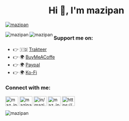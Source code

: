 <h1 align="center">Hi 👋, I'm mazipan</h1>

<p align="left"><a href="https://github.com/ryo-ma/github-profile-trophy"><img src="https://github-profile-trophy.vercel.app/?username=mazipan" alt="mazipan" /></a></p>

<p><img align="left" src="https://github-readme-stats.vercel.app/api/top-langs?username=mazipan&show_icons=true&locale=en&layout=compact" alt="mazipan" /></p>

<p><img align="left" src="https://github-readme-stats.vercel.app/api?username=mazipan&show_icons=true&theme=onedark&locale=en" alt="mazipan" /></p>

<h3 align="left">Support me on:</h3>

- 👉 🇮🇩 [Trakteer](https://trakteer.id/mazipan?utm_source=github)
- 👉 🌍 [BuyMeACoffe](https://www.buymeacoffee.com/mazipan?utm_source=github)
- 👉 🌍 [Paypal](https://www.paypal.me/mazipan?utm_source=github)
- 👉 🌍 [Ko-Fi](https://ko-fi.com/mazipan)

<h3 align="left">Connect with me:</h3>
<p align="left">
<a href="https://twitter.com/maz_ipan" target="blank"><img align="center" src="https://cdn.jsdelivr.net/npm/simple-icons@3.0.1/icons/twitter.svg" alt="maz_ipan" height="30" width="40" /></a>
<a href="https://fb.com/mazipanneh" target="blank"><img align="center" src="https://cdn.jsdelivr.net/npm/simple-icons@3.0.1/icons/facebook.svg" alt="mazipanneh" height="30" width="40" /></a>
<a href="https://linkedin.com/in/mazipan" target="blank"><img align="center" src="https://cdn.jsdelivr.net/npm/simple-icons@3.0.1/icons/linkedin.svg" alt="in/mazipan" height="30" width="40" /></a>
<a href="https://instagram.com/maz_ipan" target="blank"><img align="center" src="https://cdn.jsdelivr.net/npm/simple-icons@3.0.1/icons/instagram.svg" alt="maz_ipan" height="30" width="40" /></a>
<a href="/https://mazipan.space/rss.xml" target="blank"><img align="center" src="https://cdn.jsdelivr.net/npm/simple-icons@3.0.1/icons/rss.svg" alt="https://mazipan.space/rss.xml" height="30" width="40" /></a>
</p>

<p align="left"> <img src="https://komarev.com/ghpvc/?username=mazipan&label=Profile%20views&color=0e75b6&style=flat" alt="mazipan" /> </p>
